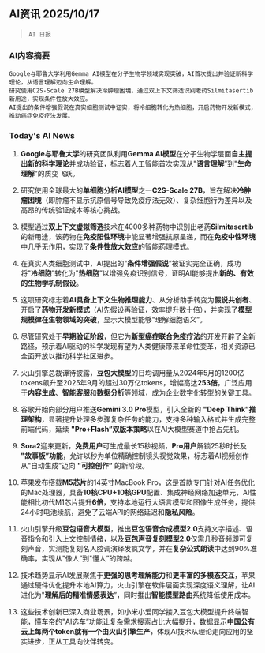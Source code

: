 ## AI资讯 2025/10/17

>  `AI 日报` 



### **AI内容摘要**

```
Google与耶鲁大学利用Gemma AI模型在分子生物学领域实现突破，AI首次提出并验证新科学理论，从语言理解迈向生命理解。  
研究使用C2S-Scale 27B模型解决冷肿瘤困境，通过双上下文筛选识别老药Silmitasertib新用途，实现条件性放大效应。  
AI提出的条件增强假说在真实细胞测试中证实，将冷细胞转化为热细胞，开启药物开发新模式，推动癌症免疫疗法发展。
```



### **Today's AI News**

1.  **Google与耶鲁大学**的研究团队利用**Gemma AI模型**在分子生物学层面**自主提出新的科学理论**并成功验证，标志着人工智能首次实现从"**语言理解**”到"**生命理解**”的质变飞跃。

2.  研究使用全球最大的**单细胞分析AI模型**之一**C2S-Scale 27B**，旨在解决**冷肿瘤困境**（即肿瘤不显示抗原信号导致免疫疗法无效）、复杂细胞行为差异以及高昂的传统验证成本等核心挑战。

3.  模型通过**双上下文虚拟筛选**技术在4000多种药物中识别出老药**Silmitasertib**的新用途，该药物在**免疫阳性环境**中能显著增强抗原呈递，而在**免疫中性环境**中几乎无作用，实现了**条件性放大效应**的智能药理模式。

4.  在真实人类细胞测试中，AI提出的"**条件增强假说**”被证实完全正确，成功将"**冷细胞**”转化为"**热细胞**”以增强免疫识别信号，证明AI能够提出**新的、有效的生物学机制假设**。

5.  这项研究标志着**AI具备上下文生物推理能力**、从分析助手转变为**假说共创者**、开启了**药物开发新模式**（AI先假设再验证，效率提升数十倍），并实现了**模型规模律在生物领域的突破**，显示大模型能够"理解细胞语义”。

6.  尽管研究处于**早期验证阶段**，但它为**新型癌症联合免疫疗法**的开发开辟了全新路径，预示着AI驱动的科学发现有望为人类健康带来革命性变革，相关资源已全面开放以推动科学社区进步。

7.  火山引擎总裁谭待披露，**豆包大模型**的日均调用量从2024年5月的1200亿tokens飙升至2025年9月的超过30万亿tokens，增幅高达**253倍**，广泛应用于**内容生成**、**智能客服**和**数据分析**等领域，成为企业数字化转型的关键工具。

8.  谷歌开始向部分用户推送**Gemini 3.0 Pro**模型，引入全新的 **"Deep Think”推理架构**，显著提升处理多步骤复杂任务的能力，支持多种输入格式并生成完整前端代码，延续 **"Pro+Flash”双版本策略**以在AI大模型赛道中抢占先机。

9.  **Sora2**迎来更新，**免费用户**可生成最长15秒视频，**Pro用户**解锁25秒时长及 **"故事板”功能**，允许以秒为单位精确控制镜头视觉效果，标志着AI视频创作从"自动生成”迈向 **"可控创作”** 的新阶段。

10. 苹果发布搭载**M5芯片**的14英寸MacBook Pro，这是首款专门针对AI任务优化的Mac处理器，具备**10核CPU+10核GPU**配置、集成神经网络加速单元，AI性能相比初代M1芯片提升**6倍**，支持本地运行大语言模型和图像生成任务，提供24小时电池续航，避免了云端API的网络延迟和**隐私风险**。

11. 火山引擎升级**豆包语音大模型**，推出**豆包语音合成模型2.0**支持文字描述、语音指令和引入上文控制情绪，以及**豆包声音复刻模型2.0**仅需几秒音频即可复刻声音，实测能复刻名人腔调演绎发疯文学，并在**复杂公式朗读**中达到90%准确率，实现从"像人”到"懂人”的跨越。

12. 技术趋势显示AI发展聚焦于**更强的思考理解能力**和**更丰富的多模态交互**，苹果通过硬件优化提升本地AI算力，火山引擎在软件层面实现深度语义理解，让AI进化为"**理解后的精准情感表达**”，同时推出**智能模型路由**系统降低使用成本。

13. 这些技术创新已深入商业场景，如小米小爱同学接入豆包大模型提升终端智能，懂车帝的"AI选车”功能让复杂需求搜索占比大幅提升，数据显示**中国公有云上每两个token就有一个由火山引擎生产**，体现AI技术从理论走向应用的坚实进步，正从工具向伙伴转变。
